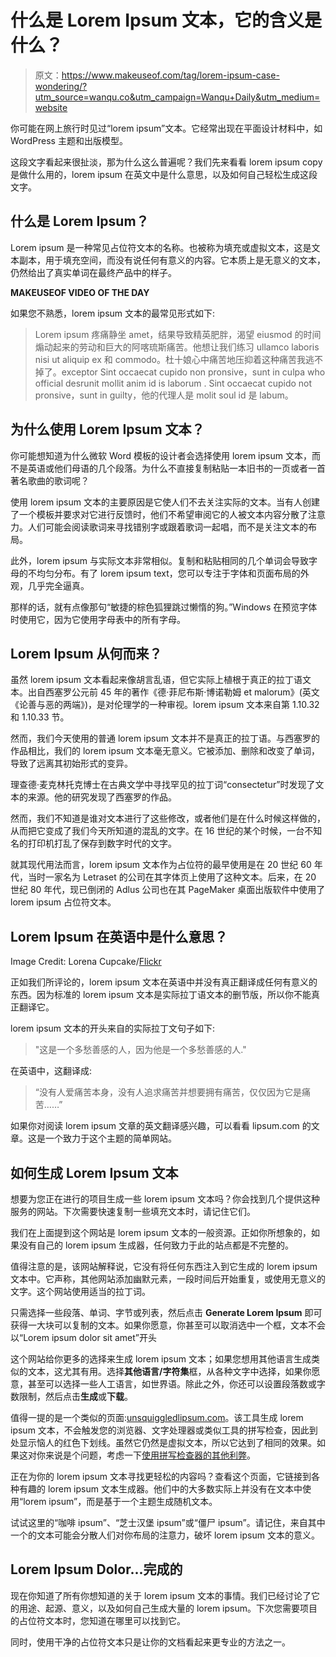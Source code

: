 # 什么是 Lorem Ipsum 文本，它的含义是什么？

> 原文：<https://www.makeuseof.com/tag/lorem-ipsum-case-wondering/?utm_source=wanqu.co&utm_campaign=Wanqu+Daily&utm_medium=website>



你可能在网上旅行时见过“lorem ipsum”文本。它经常出现在平面设计材料中，如 WordPress 主题和出版模型。

这段文字看起来很扯淡，那为什么这么普遍呢？我们先来看看 lorem ipsum copy 是做什么用的，lorem ipsum 在英文中是什么意思，以及如何自己轻松生成这段文字。

## 什么是 Lorem Ipsum？

Lorem ipsum 是一种常见占位符文本的名称。也被称为填充或虚拟文本，这是文本副本，用于填充空间，而没有说任何有意义的内容。它本质上是无意义的文本，仍然给出了真实单词在最终产品中的样子。

**MAKEUSEOF VIDEO OF THE DAY**

如果您不熟悉，lorem ipsum 文本的最常见形式如下:

> Lorem ipsum 疼痛静坐 amet，结果导致精英肥胖，渴望 eiusmod 的时间煽动起来的劳动和巨大的阿喀琉斯痛苦。他想让我们练习 ullamco laboris nisi ut aliquip ex 和 commodo。杜十娘心中痛苦地压抑着这种痛苦我逃不掉了。exceptor Sint occaecat cupido non pronsive，sunt in culpa who official desrunit mollit anim id is laborum . Sint occaecat cupido not pronsive，sunt in guilty，他的代理人是 molit soul id 是 labum。

## 为什么使用 Lorem Ipsum 文本？

你可能想知道为什么微软 Word 模板的设计者会选择使用 lorem ipsum 文本，而不是英语或他们母语的几个段落。为什么不直接复制粘贴一本旧书的一页或者一首著名歌曲的歌词呢？

使用 lorem ipsum 文本的主要原因是它使人们不去关注实际的文本。当有人创建了一个模板并要求对它进行反馈时，他们不希望审阅它的人被文本内容分散了注意力。人们可能会阅读歌词来寻找错别字或跟着歌词一起唱，而不是关注文本的布局。

此外，lorem ipsum 与实际文本非常相似。复制和粘贴相同的几个单词会导致字母的不均匀分布。有了 lorem ipsum text，您可以专注于字体和页面布局的外观，几乎完全逼真。

那样的话，就有点像那句“敏捷的棕色狐狸跳过懒惰的狗。”Windows 在预览字体时使用它，因为它使用字母表中的所有字母。

## Lorem Ipsum 从何而来？

虽然 lorem ipsum 文本看起来像胡言乱语，但它实际上植根于真正的拉丁语文本。出自西塞罗公元前 45 年的著作《德·菲尼布斯·博诺勒姆 et malorum》(英文《论善与恶的两端》)，是对伦理学的一种审视。lorem ipsum 文本来自第 1.10.32 和 1.10.33 节。

然而，我们今天使用的普通 lorem ipsum 文本并不是真正的拉丁语。与西塞罗的作品相比，我们的 lorem ipsum 文本毫无意义。它被添加、删除和改变了单词，导致了远离其初始形式的变异。

理查德·麦克林托克博士在古典文学中寻找罕见的拉丁词“consectetur”时发现了文本的来源。他的研究发现了西塞罗的作品。

然而，我们不知道是谁对文本进行了这些修改，或者他们是在什么时候这样做的，从而把它变成了我们今天所知道的混乱的文字。在 16 世纪的某个时候，一台不知名的打印机打乱了保存到数字时代的文字。

就其现代用法而言，lorem ipsum 文本作为占位符的最早使用是在 20 世纪 60 年代，当时一家名为 Letraset 的公司在其字体页上使用了这种文本。后来，在 20 世纪 80 年代，现已倒闭的 Adlus 公司也在其 PageMaker 桌面出版软件中使用了 lorem ipsum 占位符文本。

## Lorem Ipsum 在英语中是什么意思？

<picture><source media="(min-width: 1024px)" sizes="1500px" data-srcset="https://static1.makeuseofimages.com/wordpress/wp-content/uploads/2021/11/Lorem-Ipsum-Billboard-Large.jpg?q=50&amp;fit=crop&amp;w=1500&amp;dpr=1.5"> <source media="(min-width: 768px)" sizes="943px" data-srcset="https://static1.makeuseofimages.com/wordpress/wp-content/uploads/2021/11/Lorem-Ipsum-Billboard-Large.jpg?q=50&amp;fit=crop&amp;w=943&amp;dpr=1.5"> <source media="(min-width: 481px)" sizes="767px" data-srcset="https://static1.makeuseofimages.com/wordpress/wp-content/uploads/2021/11/Lorem-Ipsum-Billboard-Large.jpg?q=50&amp;fit=crop&amp;w=767&amp;dpr=1.5"> <source media="(min-width: 0px)" sizes="480px" data-srcset="https://static1.makeuseofimages.com/wordpress/wp-content/uploads/2021/11/Lorem-Ipsum-Billboard-Large.jpg?q=50&amp;fit=crop&amp;w=480&amp;dpr=1.5"></picture> 

Image Credit: Lorena Cupcake/[Flickr](https://www.flickr.com/photos/julietbanana/4499117616)



正如我们所评论的，lorem ipsum 文本在英语中并没有真正翻译成任何有意义的东西。因为标准的 lorem ipsum 文本是实际拉丁语文本的删节版，所以你不能真正翻译它。

lorem ipsum 文本的开头来自的实际拉丁文句子如下:

> "这是一个多愁善感的人，因为他是一个多愁善感的人."

在英语中，这翻译成:

> “没有人爱痛苦本身，没有人追求痛苦并想要拥有痛苦，仅仅因为它是痛苦……”

如果你对阅读 lorem ipsum 文章的英文翻译感兴趣，可以看看 lipsum.com 的文章。这是一个致力于这个主题的简单网站。

## 如何生成 Lorem Ipsum 文本

想要为您正在进行的项目生成一些 lorem ipsum 文本吗？你会找到几个提供这种服务的网站。下次需要快速复制一些填充文本时，请记住它们。

我们在上面提到这个网站是 lorem ipsum 文本的一般资源。正如你所想象的，如果没有自己的 lorem ipsum 生成器，任何致力于此的站点都是不完整的。

值得注意的是，该网站解释说，它没有将任何东西注入到它生成的 lorem ipsum 文本中。它声称，其他网站添加幽默元素，一段时间后开始重复，或使用无意义的文字。这个网站使用适当的拉丁词。

只需选择一些段落、单词、字节或列表，然后点击 **Generate Lorem Ipsum** 即可获得一大块可以复制的文本。如果你愿意，你甚至可以取消选中一个框，文本不会以“Lorem ipsum dolor sit amet”开头

这个网站给你更多的选择来生成 lorem ipsum 文本；如果您想用其他语言生成类似的文本，这尤其有用。选择**其他语言/字符集**框，从各种文字中选择，如果你愿意，甚至可以选择一些人工语言，如世界语。除此之外，你还可以设置段落数或字数限制，然后点击**生成**或**下载**。

值得一提的是一个类似的页面:[unsquiggledlipsum.com](https://unsquiggledlipsum.com/)。该工具生成 lorem ipsum 文本，不会触发您的浏览器、文字处理器或类似工具的拼写检查，因此到处显示恼人的红色下划线。虽然它仍然是虚拟文本，所以它达到了相同的效果。如果这对你来说是个问题，考虑一下[使用拼写检查器的其他利弊](https://www.makeuseof.com/microsoft-word-spell-check-pros-cons/)。

正在为你的 lorem ipsum 文本寻找更轻松的内容吗？查看这个页面，它链接到各种有趣的 lorem ipsum 文本生成器。他们中的大多数实际上并没有在文本中使用“lorem ipsum”，而是基于一个主题生成随机文本。

试试这里的“咖啡 ipsum”、“芝士汉堡 ipsum”或“僵尸 ipsum”。请记住，来自其中一个的文本可能会分散人们对你布局的注意力，破坏 lorem ipsum 文本的意义。

## Lorem Ipsum Dolor...完成的

现在你知道了所有你想知道的关于 lorem ipsum 文本的事情。我们已经讨论了它的用途、起源、意义，以及如何自己生成大量的 lorem ipsum。下次您需要项目的占位符文本时，您知道在哪里可以找到它。

同时，使用干净的占位符文本只是让你的文档看起来更专业的方法之一。

